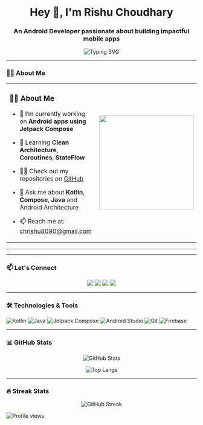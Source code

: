 <h1 align="center">Hey 👋, I'm Rishu Choudhary</h1>
<h3 align="center">An Android Developer passionate about building impactful mobile apps</h3>

<p align="center">
  <img src="https://readme-typing-svg.demolab.com?font=Fira+Code&size=24&pause=1000&center=true&vCenter=true&width=435&lines=Kotlin+%7C+Jetpack+Compose+%7C+Java;Android+Developer+from+India;Open+Source+Enthusiast;Lifelong+Learner" alt="Typing SVG" />
</p>

---

### 🧑‍💻 About Me

<table>
  <tr>
    <td width="60%">
      
### 🧑‍💻 About Me

- 🔭 I’m currently working on **Android apps using Jetpack Compose**
- 🌱 Learning **Clean Architecture**, **Coroutines**, **StateFlow**
- 👨‍💻 Check out my repositories on [GitHub](https://github.com/rishu8090)
- 💬 Ask me about **Kotlin**, **Compose**, **Java** and Android Architecture
- 📫 Reach me at: chrishu8090@gmail.com

    </td>
    <td>
      <img src="https://media.giphy.com/media/qgQUggAC3Pfv687qPC/giphy.gif" width="250" />
    </td>
  </tr>
</table>

---
---

### 📫 Let's Connect

<p align="center">
  <a href="mailto:chrishu8090@gmail.com"><img src="https://img.shields.io/badge/-Email-red?style=for-the-badge&logo=gmail&logoColor=white" /></a>
  <a href="https://github.com/rishu8090"><img src="https://img.shields.io/badge/-GitHub-181717?style=for-the-badge&logo=github&logoColor=white" /></a>
  <a href="https://www.linkedin.com/in/rishu8090/"><img src="https://img.shields.io/badge/-LinkedIn-0A66C2?style=for-the-badge&logo=linkedin&logoColor=white" /></a>
  <a href="https://leetcode.com/u/chrishu8090/"><img src="https://img.shields.io/badge/-LeetCode-FFA116?style=for-the-badge&logo=LeetCode&logoColor=black" /></a>

</p>

---

### 🛠️ Technologies & Tools

![Kotlin](https://img.shields.io/badge/-Kotlin-7F52FF?style=for-the-badge&logo=kotlin&logoColor=white)
![Java](https://img.shields.io/badge/-Java-007396?style=for-the-badge&logo=java&logoColor=white)
![Jetpack Compose](https://img.shields.io/badge/-Jetpack%20Compose-4285F4?style=for-the-badge&logo=android&logoColor=white)
![Android Studio](https://img.shields.io/badge/-Android%20Studio-3DDC84?style=for-the-badge&logo=android-studio&logoColor=white)
![Git](https://img.shields.io/badge/-Git-F05032?style=for-the-badge&logo=git&logoColor=white)
![Firebase](https://img.shields.io/badge/-Firebase-FFCA28?style=for-the-badge&logo=firebase&logoColor=black)


---

### 📊 GitHub Stats

<p align="center">
  <img src="https://github-readme-stats.vercel.app/api?username=rishu8090&show_icons=true&theme=tokyonight" alt="GitHub Stats" />
</p>

<p align="center">
  <img src="https://github-readme-stats.vercel.app/api/top-langs/?username=rishu8090&layout=compact&theme=tokyonight" alt="Top Langs" />
</p>

---

### 🔥 Streak Stats

<p align="center">
  <img src="https://streak-stats.demolab.com/?user=rishu8090&theme=tokyonight" alt="GitHub Streak" />
</p>



![Profile views](https://komarev.com/ghpvc/?username=rishu8090&color=blueviolet&style=flat)


